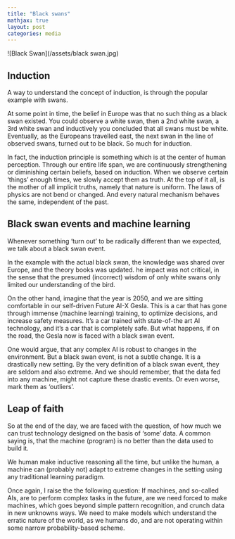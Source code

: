 ```yaml
---
title: "Black swans"
mathjax: true
layout: post
categories: media
---
```


![Black Swan](/assets/black swan.jpg)

## Induction
A way to understand the concept of induction, is through the popular example with swans. 

At some point in time, the belief in Europe was that no such thing as a black swan existed. 
You could observe a white swan, then a 2nd white swan, a 3rd white swan and inductively you concluded that all swans must be white.
Eventually, as the Europeans travelled east, the next swan in the line of observed swans, turned out to be black. So much for induction. 

In fact, the induction principle is something which is at the center of human perception. 
Through our entire life span, we are continuously strengthening or diminishing certain beliefs, based on induction. 
When we observe certain ‘things’ enough times, we slowly accept them as truth. At the top of it all, is the mother of all implicit truths, namely that nature is uniform. 
The laws of physics are not bend or changed. And every natural mechanism behaves the same, independent of the past.

## Black swan events and machine learning
Whenever something ‘turn out’ to be radically different than we expected, we talk about a black swan event.   

In the example with the actual black swan, the knowledge was shared over Europe, and the theory books was updated. 
he impact was not critical, in the sense that the presumed (incorrect) wisdom of only white swans only limited our understanding of the bird.

On the other hand, imagine that the year is 2050, and we are sitting comfortable in our self-driven Future AI-X Gesla. This is a car that has gone through immense (machine learning) training, to optimize decisions, and increase safety measures. It’s a car trained with state-of-the art AI technology, and it’s a car that is completely safe. 
But what happens, if on the road, the Gesla now is faced with a black swan event. 

One would argue, that any complex AI is robust to changes in the environment. But a black swan event, is not a subtle change. It is a drastically new setting.
By the very definition of a black swan event, they are seldom and also extreme. And we should remember, that the data fed into any machine, might not capture these drastic events. Or even worse, mark them as ‘outliers’.

## Leap of faith
So at the end of the day, we are faced with the question, of how much we can trust technology designed on the basis of ‘some’ data. 
A common saying is, that the machine (program) is no better than the data used to build it. 

We human make inductive reasoning all the time, but unlike the human, a machine can (probably not) adapt to extreme changes in the setting using any traditional learning paradigm. 

Once again, I raise the the following question: If machines, and so-called AIs, are to perform complex tasks in the future, are we need forced to make machines, which goes beyond simple pattern recognition, and crunch data in new unknowns ways. We need to make models which understand the erratic nature of the world, as we humans do, and are not operating within some narrow probability-based scheme.  
